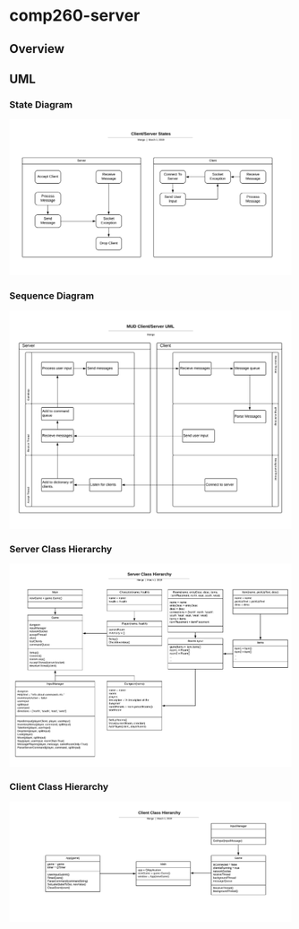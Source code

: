 # comp260-server

## Overview

## UML

### State Diagram

![](StateDiagrams.png)

### Sequence Diagram
![](SequenceDiagram.png)

### Server Class Hierarchy
![](ServerDiagram.png)

### Client Class Hierarchy
![](ClientDiagram.png)

